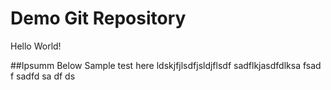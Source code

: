 # Demo Git Repository
Hello World!


##Ipsumm Below
Sample test here ldskjfjlsdfjsldjflsdf
sadflkjasdfdlksa
fsad
f
sadfd
sa
df
ds
